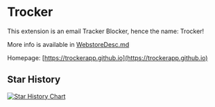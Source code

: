 # Trocker
This extension is an email Tracker Blocker, hence the name: Trocker!

More info is available in [WebstoreDesc.md](WebstoreDesc.md)

Homepage: [https://trockerapp.github.io](https://trockerapp.github.io)


## Star History

[![Star History Chart](https://api.star-history.com/svg?repos=trockerapp/trocker&type=Date)](https://star-history.com/#trockerapp/trocker&Date)
